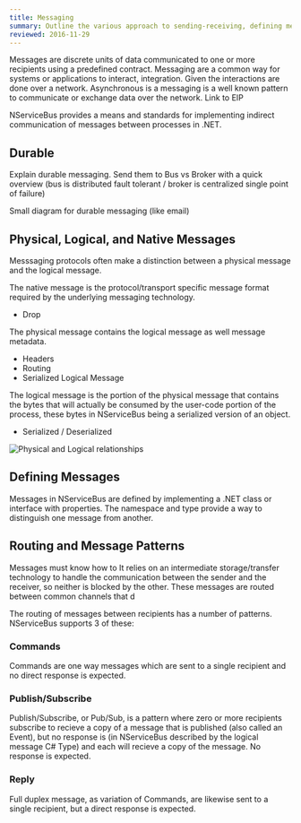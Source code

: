 ```yaml
---
title: Messaging
summary: Outline the various approach to sending-receiving, defining messages and common messaging patterns.
reviewed: 2016-11-29
---
```


Messages are discrete units of data communicated to one or more recipients using a predefined contract. Messaging are a common way for systems or applications to interact, integration. Given the interactions are done over a network. Asynchronous is a messaging is a well known pattern to communicate or exchange data over the network. Link to EIP

NServiceBus provides a means and standards for implementing indirect communication of messages between processes in .NET.

## Durable

Explain durable messaging. Send them to Bus vs Broker with a quick overview (bus is distributed fault tolerant / broker is centralized single point of failure)

Small diagram for durable messaging (like email)

## Physical, Logical, and Native Messages

Messsaging protocols often make a distinction between a physical message and the logical message.

The native message is the protocol/transport specific message format required by the underlying messaging technology.
- Drop

The physical message contains the logical message as well message metadata.
- Headers
- Routing
- Serialized Logical Message

The logical message is the portion of the physical message that contains the bytes that will actually be consumed by the user-code portion of the process, these bytes in NServiceBus being a serialized version of an object. 
- Serialized / Deserialized

![Physical and Logical relationships](https://www.lucidchart.com/publicSegments/view/bf045538-99f3-4e49-9f79-7315d80fde61/image.png)

## Defining Messages

Messages in NServiceBus are defined by implementing a .NET class or interface with properties.  The namespace and type provide a way to distinguish one message from another.

## Routing and Message Patterns

Messages must know how to 
It relies on an intermediate storage/transfer technology to handle the communication between the sender and the receiver, so neither is blocked by the other. These messages are routed between common channels that d

The routing of messages between recipients has a number of patterns. NServiceBus supports 3 of these:

### Commands

Commands are one way messages which are sent to a single recipient and no direct response is expected.

### Publish/Subscribe

Publish/Subscribe, or Pub/Sub, is a pattern where zero or more recipients subscribe to recieve a copy of a message that is published (also called an Event), but no response is  (in NServiceBus described by the logical message C# Type) and each will recieve a copy of the message. No response is expected.

### Reply

Full duplex message, as variation of Commands, are likewise sent to a single recipient, but a direct response is expected.
